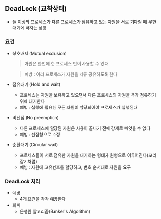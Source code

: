 ## DeadLock (교착상태)
* 둘 이상의 프로세스가 다른 프로세스가 점유하고 있는 자원을 서로 기다릴 때 무한 대기에 빠지는 상황

### 요건


* 상호배제 (Mutual exclusion)
  > 자원은 한번에 한 프로세스 만이 사용할 수 있다
  
  > 예방 : 여러 프로세스가 자원을 서류 공유하도록 한다
* 점유대기 (Hold and wait)
  + 프로세스는 자원을 보유하고 있으면서 다른 프로세스의 자원을 추가 점유하기 위해 대기한다
  + 예방 : 실행에 필요한 모든 자원이 할당되어야 프로세스가 실행된다
* 비선점   (No preemption)
  + 다른 프로세스에 할당된 자원은 사용이 끝나기 전에 강제로 빼앗을 수 없다
  + 예방 : 선점형으로 수정
* 순환대기 (Circular wait)
  + 프로세스들이 서로 점유한 자원을 대기하는 형태가 원형으로 이루어진다(꼬리잡기처럼)
  + 예방 : 자원에 고유번호를 할당하고, 번호 순서대로 자원을 요구


### DeadLock 처리
* 예방 
  + 4개 요건을 각각 예방한다
* 회피 
  + 은행원 알고리즘(Banker's Algorithm)
